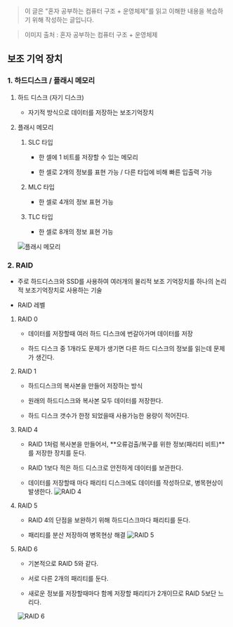 > 이 글은 "혼자 공부하는 컴퓨터 구조 + 운영체제"를 읽고 이해한 내용을 복습하기 위해 작성하는 글입니다.

> 이미지 출처 : 혼자 공부하는 컴퓨터 구조 + 운영체제

## 보조 기억 장치

### 1. 하드디스크 / 플래시 메모리

1. 하드 디스크 (자기 디스크)

   - 자기적 방식으로 데이터를 저장하는 보조기억장치

2. 플래시 메모리

   1. SLC 타입

      - 한 셀에 1 비트를 저장할 수 있는 메모리

      - 한 셀로 2개의 정보를 표현 가능 / 다른 타입에 비해 빠른 입출력 가능

   2. MLC 타입

      - 한 셀로 4개의 정보 표현 가능

   3. TLC 타입

      - 한 셀로 8개의 정보 표현 가능

   ![플래시 메모리](https://velog.velcdn.com/images/cnffjd95/post/108421c2-6384-41fa-8039-5b2675761c17/image.jpg)

### 2. RAID

- 주로 하드디스크와 SSD를 사용하여 여러개의 물리적 보조 기억장치를 하나의 논리적 보조기억장치로 사용하는 기술

* RAID 레벨

1. RAID 0

   - 데이터를 저장할때 여러 하드 디스크에 번갈아가며 데이터를 저장

   - 하드 디스크 중 1개라도 문제가 생기면 다른 하드 디스크의 정보를 읽는데 문제가 생긴다.

2. RAID 1

   - 하드디스크의 복사본을 만들어 저장하는 방식

   - 원래의 하드디스크와 복사본 모두 데이터를 저장한다.

   - 하드 디스크 갯수가 한정 되었을때 사용가능한 용량이 적어진다.

3. RAID 4

   - RAID 1처럼 복사본을 만들어서, **오류검출/복구를 위한 정보(패리티 비트)**를 저장한 장치를 둔다.

   - RAID 1보다 적은 하드 디스크로 안전하게 데이터를 보관한다.

   - 데이터를 저장할때 마다 패리티 디스크에도 데이터를 작성하므로, 병목현상이 발생한다.
     ![RAID 4](https://velog.velcdn.com/images/cnffjd95/post/98e5905b-14ba-4e99-8618-372d59332b3c/image.jpg)

4. RAID 5

   - RAID 4의 단점을 보완하기 위해 하드디스크마다 패리티를 둔다.

   - 패리티를 분산 저장하여 병목현상 해결
     ![RAID 5](https://velog.velcdn.com/images/cnffjd95/post/20071289-0899-4018-8108-aeb362610cb4/image.jpg)

5. RAID 6

   - 기본적으로 RAID 5와 같다.

   - 서로 다른 2개의 패리티를 둔다.

   - 새로운 정보를 저장할때마다 함께 저장할 패리티가 2개이므로 RAID 5보단 느리다.

   ![RAID 6](https://velog.velcdn.com/images/cnffjd95/post/7db1ab15-fe7a-45ff-bf3f-3132b16436b3/image.jpg)
